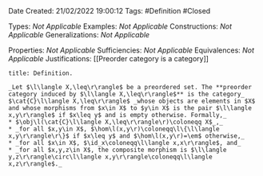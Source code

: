 <br />
<br />

Date Created: 21/02/2022 19:00:12
Tags: #Definition #Closed 

Types: _Not Applicable_
Examples: _Not Applicable_
Constructions: _Not Applicable_
Generalizations: _Not Applicable_

Properties: _Not Applicable_
Sufficiencies: _Not Applicable_
Equivalences: _Not Applicable_
Justifications: [[Preorder category is a category]]

``` ad-Definition
title: Definition.

_Let $\l\langle X,\leq\r\rangle$ be a preordered set. The **preorder category induced by $\l\langle X,\leq\r\rangle$** is the category_ $\cat{C}\l\langle X,\leq\r\rangle$ _whose objects are elements in $X$ and whose morphisms from $x\in X$ to $y\in X$ is the pair $\l\langle x,y\r\rangle$ if $x\leq y$ and is empty otherwise. Formally,_
* $\obj\l(\cat{C}\l\langle X,\leq\r\rangle\r)\coloneqq X$_,_
* _for all $x,y\in X$, $\hom\l(x,y\r)\coloneqq\l\{\l\langle x,y\r\rangle\r\}$ if $x\leq y$ and $\hom\l(x,y\r)=\em$ otherwise,_
* _for all $x\in X$, $\id_x\coloneqq\l\langle x,x\r\rangle$, and_
* _for all $x,y,z\in X$, the composite morphism is $\l\langle y,z\r\rangle\circ\l\langle x,y\r\rangle\coloneqq\l\langle x,z\r\rangle$._

```
